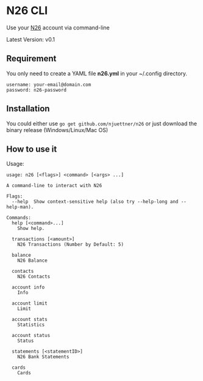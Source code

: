 # N26 CLI

Use your [N26](https://n26.com) account via command-line

Latest Version: v0.1

## Requirement

You only need to create a YAML file **n26.yml** in your ~/.config directory.

```
username: your-email@domain.com
password: n26-password
```

## Installation

You could either use `go get github.com/njuettner/n26` or just download the binary release (Windows/Linux/Mac OS)

## How to use it

Usage:

```
usage: n26 [<flags>] <command> [<args> ...]

A command-line to interact with N26

Flags:
  --help  Show context-sensitive help (also try --help-long and --help-man).

Commands:
  help [<command>...]
    Show help.

  transactions [<amount>]
    N26 Transactions (Number by Default: 5)

  balance
    N26 Balance

  contacts
    N26 Contacts

  account info
    Info

  account limit
    Limit

  account stats
    Statistics

  account status
    Status

  statements [<statementID>]
    N26 Bank Statements

  cards
    Cards
```

